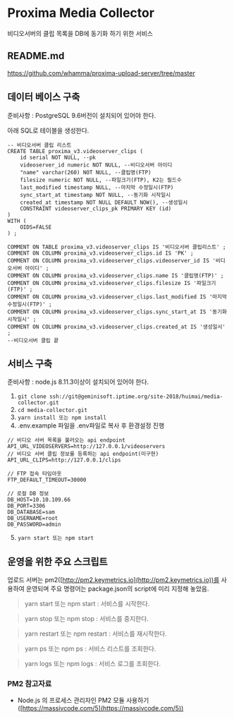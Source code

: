 # Proxima Media Collector

비디오서버의 클립 목록을 DB에 동기화 하기 위한 서비스

## README.md

https://github.com/whamma/proxima-upload-server/tree/master

## 데이터 베이스 구축

준비사항 : PostgreSQL 9.6버전이 설치되어 있어야 한다.

아래 SQL로 테이블을 생성한다.

```
-- 비디오서버 클립 리스트
CREATE TABLE proxima_v3.videoserver_clips (
	id serial NOT NULL, --pk
	videoserver_id numeric NOT NULL, --비디오서버 아이디
	"name" varchar(260) NOT NULL, --클립명(FTP)
	filesize numeric NOT NULL, --파일크기(FTP), K2는 필드수
	last_modified timestamp NULL, --마지막 수정일시(FTP)
	sync_start_at timestamp NOT NULL, --동기화 시작일시
	created_at timestamp NOT NULL DEFAULT NOW(), --생성일시
	CONSTRAINT videoserver_clips_pk PRIMARY KEY (id)
)
WITH (
	OIDS=FALSE
) ;

COMMENT ON TABLE proxima_v3.videoserver_clips IS '비디오서버 클립리스트' ;
COMMENT ON COLUMN proxima_v3.videoserver_clips.id IS 'PK' ;
COMMENT ON COLUMN proxima_v3.videoserver_clips.videoserver_id IS '비디오서버 아이디' ;
COMMENT ON COLUMN proxima_v3.videoserver_clips.name IS '클립명(FTP)' ;
COMMENT ON COLUMN proxima_v3.videoserver_clips.filesize IS '파일크기(FTP)' ;
COMMENT ON COLUMN proxima_v3.videoserver_clips.last_modified IS '마지막 수정일시(FTP)' ;
COMMENT ON COLUMN proxima_v3.videoserver_clips.sync_start_at IS '동기화 시작일시' ;
COMMENT ON COLUMN proxima_v3.videoserver_clips.created_at IS '생성일시' ;
--비디오서버 클립 끝
```

## 서비스 구축

준비사항 : node.js 8.11.3이상이 설치되어 있어야 한다.

1. `git clone ssh://git@geminisoft.iptime.org/site-2018/huimai/media-collector.git`
2. `cd media-collector.git`
3. `yarn install 또는 npm install`
4. .env.example 파일을 .env파일로 복사 후 환경설정 진행

```
// 비디오 서버 목록을 불러오는 api endpoint
API_URL_VIDEOSERVERS=http://127.0.0.1/videoservers
// 비디오 서버 클립 정보를 등록하는 api endpoint(미구현)
API_URL_CLIPS=http://127.0.0.1/clips

// FTP 접속 타임아웃
FTP_DEFAULT_TIMEOUT=30000

// 로컬 DB 정보
DB_HOST=10.10.109.66
DB_PORT=3306
DB_DATABASE=sam
DB_USERNAME=root
DB_PASSWORD=admin
```

5. `yarn start 또는 npm start`

## 운영을 위한 주요 스크립트

업로드 서버는 pm2([http://pm2.keymetrics.io](http://pm2.keymetrics.io))를 사용하여 운영되며 주요 명령어는 package.json의 script에 미리 지정해 놓았음.

> yarn start 또는 npm start : 서비스를 시작한다.

> yarn stop 또는 npm stop : 서비스를 중지한다.

> yarn restart 또는 npm restart : 서비스를 재시작한다.

> yarn ps 또는 npm ps : 서비스 리스트를 조회한다.

> yarn logs 또는 npm logs : 서비스 로그를 조회한다.

### PM2 참고자료
- Node.js 의 프로세스 관리자인 PM2 모듈 사용하기([https://massivcode.com/5](https://massivcode.com/5))
